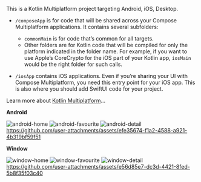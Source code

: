 This is a Kotlin Multiplatform project targeting Android, iOS, Desktop.

* `/composeApp` is for code that will be shared across your Compose Multiplatform applications.
  It contains several subfolders:
  - `commonMain` is for code that’s common for all targets.
  - Other folders are for Kotlin code that will be compiled for only the platform indicated in the folder name.
    For example, if you want to use Apple’s CoreCrypto for the iOS part of your Kotlin app,
    `iosMain` would be the right folder for such calls.

* `/iosApp` contains iOS applications. Even if you’re sharing your UI with Compose Multiplatform, 
  you need this entry point for your iOS app. This is also where you should add SwiftUI code for your project.


Learn more about [Kotlin Multiplatform](https://www.jetbrains.com/help/kotlin-multiplatform-dev/get-started.html)…

**Android**

![android-home](https://github.com/user-attachments/assets/b3dab58a-6c67-4c25-ac0d-ea8dac725ff9)
![android-favourite](https://github.com/user-attachments/assets/867bcd7d-c2a8-437e-a99a-4526a64dba72)
![android-detail](https://github.com/user-attachments/assets/847141a9-3504-48d5-b964-d2719be97119)
https://github.com/user-attachments/assets/efe35674-f1a2-4588-a921-4b319bf59f51



**Window**

![window-home](https://github.com/user-attachments/assets/d4a5769b-ddbf-471f-aa06-f1b304b16b13)
![window-favourite](https://github.com/user-attachments/assets/a847023b-4a5c-4398-81d3-0d2715f62960)
![window-detail](https://github.com/user-attachments/assets/160e8eeb-6e3e-478c-8d38-925442986338)
https://github.com/user-attachments/assets/e56d85e7-dc3d-4421-8fed-5b8f35f03c40

